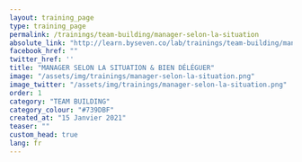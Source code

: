 ```yaml
---
layout: training_page
type: training_page
permalink: /trainings/team-building/manager-selon-la-situation
absolute_link: "http://learn.byseven.co/lab/trainings/team-building/manager-selon-la-situation"
facebook_href: ""
twitter_href: ''
title: "MANAGER SELON LA SITUATION & BIEN DÉLÉGUER"
image: "/assets/img/trainings/manager-selon-la-situation.png"
image_twitter: "/assets/img/trainings/manager-selon-la-situation.png"
order: 1
category: "TEAM BUILDING"
category_colour: "#739DBF"
created_at: "15 Janvier 2021"
teaser: ""
custom_head: true
lang: fr
---
```

